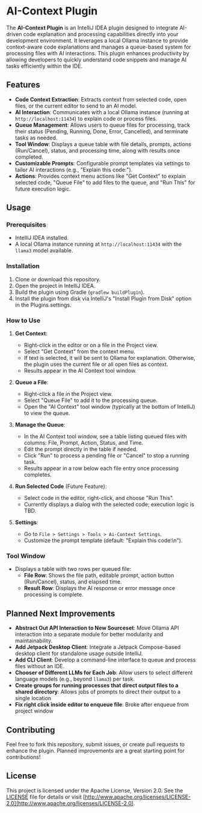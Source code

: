 # AI-Context Plugin

The **AI-Context Plugin** is an IntelliJ IDEA plugin designed to integrate AI-driven code explanation and processing capabilities directly into your development environment. It leverages a local Ollama instance to provide context-aware code explanations and manages a queue-based system for processing files with AI interactions. This plugin enhances productivity by allowing developers to quickly understand code snippets and manage AI tasks efficiently within the IDE.

## Features

- **Code Context Extraction**: Extracts context from selected code, open files, or the current editor to send to an AI model.
- **AI Interaction**: Communicates with a local Ollama instance (running at `http://localhost:11434`) to explain code or process files.
- **Queue Management**: Allows users to queue files for processing, track their status (Pending, Running, Done, Error, Cancelled), and terminate tasks as needed.
- **Tool Window**: Displays a queue table with file details, prompts, actions (Run/Cancel), status, and processing time, along with results once completed.
- **Customizable Prompts**: Configurable prompt templates via settings to tailor AI interactions (e.g., "Explain this code:").
- **Actions**: Provides context menu actions like "Get Context" to explain selected code, "Queue File" to add files to the queue, and "Run This" for future execution logic.

## Usage

### Prerequisites
- IntelliJ IDEA installed.
- A local Ollama instance running at `http://localhost:11434` with the `llama3` model available.

### Installation
1. Clone or download this repository.
2. Open the project in IntelliJ IDEA.
3. Build the plugin using Gradle (`gradlew buildPlugin`).
4. Install the plugin from disk via IntelliJ's "Install Plugin from Disk" option in the Plugins settings.

### How to Use
1. **Get Context**:
    - Right-click in the editor or on a file in the Project view.
    - Select "Get Context" from the context menu.
    - If text is selected, it will be sent to Ollama for explanation. Otherwise, the plugin uses the current file or all open files as context.
    - Results appear in the AI Context tool window.

2. **Queue a File**:
    - Right-click a file in the Project view.
    - Select "Queue File" to add it to the processing queue.
    - Open the "AI Context" tool window (typically at the bottom of IntelliJ) to view the queue.

3. **Manage the Queue**:
    - In the AI Context tool window, see a table listing queued files with columns: File, Prompt, Action, Status, and Time.
    - Edit the prompt directly in the table if needed.
    - Click "Run" to process a pending file or "Cancel" to stop a running task.
    - Results appear in a row below each file entry once processing completes.

4. **Run Selected Code** (Future Feature):
    - Select code in the editor, right-click, and choose "Run This".
    - Currently displays a dialog with the selected code; execution logic is TBD.

5. **Settings**:
    - Go to `File > Settings > Tools > Ai-Context Settings`.
    - Customize the prompt template (default: "Explain this code:\n").

### Tool Window
- Displays a table with two rows per queued file:
    - **File Row**: Shows the file path, editable prompt, action button (Run/Cancel), status, and elapsed time.
    - **Result Row**: Displays the AI response or error message once processing is complete.

## Planned Next Improvements

- **Abstract Out API Interaction to New Sourceset**: Move Ollama API interaction into a separate module for better modularity and maintainability.
- **Add Jetpack Desktop Client**: Integrate a Jetpack Compose-based desktop client for standalone usage outside IntelliJ.
- **Add CLI Client**: Develop a command-line interface to queue and process files without an IDE.
- **Chooser of Different LLMs for Each Job**: Allow users to select different language models (e.g., beyond `llama3`) per task.
- **Create groups for running processes that direct output files to a shared directory**: Allows jobs of prompts to direct their output to a single location
- **Fix right click inside editor to enqueue file**: Broke after enqueue from project window

## Contributing
Feel free to fork this repository, submit issues, or create pull requests to enhance the plugin. Planned improvements are a great starting point for contributions!

## License
This project is licensed under the Apache License, Version 2.0. See the [LICENSE](LICENSE) file for details or visit [http://www.apache.org/licenses/LICENSE-2.0](http://www.apache.org/licenses/LICENSE-2.0).